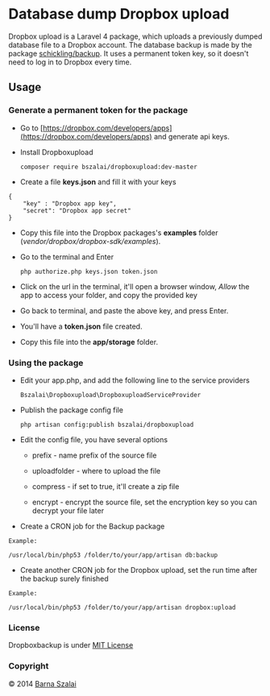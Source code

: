 # Database dump Dropbox upload

Dropbox upload is a Laravel 4 package, which uploads a previously dumped database file to a Dropbox account. The database backup is made by the package [schickling/backup](https://github.com/schickling/laravel-backup). It uses a permanent token key, so it doesn't need to log in to Dropbox every time.

## Usage

### Generate a permanent token for the package

- Go to [https://dropbox.com/developers/apps](https://dropbox.com/developers/apps) and generate api keys.

- Install Dropboxupload

    `composer require bszalai/dropboxupload:dev-master`

- Create a file __keys.json__ and fill it with your keys

```
{  
   	"key" : "Dropbox app key",  
   	"secret": "Dropbox app secret"  
}    
```

- Copy this file into the Dropbox packages's __examples__ folder (_vendor/dropbox/dropbox-sdk/examples_).

- Go to the terminal and Enter

    `php authorize.php keys.json token.json`

- Click on the url in the terminal, it'll open a browser window, _Allow_ the app to access your folder, and copy the provided key

- Go back to terminal, and paste the above key, and press Enter.

- You'll have a __token.json__ file created.

- Copy this file into the __app/storage__ folder.

### Using the package

- Edit your app.php, and add the following line to the service providers

    `Bszalai\Dropboxupload\DropboxuploadServiceProvider`

- Publish the package config file

    `php artisan config:publish bszalai/dropboxupload`

- Edit the config file, you have several options

    * prefix - name prefix of the source file

    * uploadfolder - where to upload the file

    * compress - if set to true, it'll create a zip file

    * encrypt - encrypt the source file, set the encryption key so you can decrypt your file later

- Create a CRON job for the Backup package

```
Example:

/usr/local/bin/php53 /folder/to/your/app/artisan db:backup
```

- Create another CRON job for the Dropbox upload, set the run time after the backup surely finished

```
Example:

/usr/local/bin/php53 /folder/to/your/app/artisan dropbox:upload
```

### License

Dropboxbackup is under [MIT License](http://opensource.org/licenses/MIT)

### Copyright

&copy; 2014 [Barna Szalai](mailto:szalai.b@gmail.com)